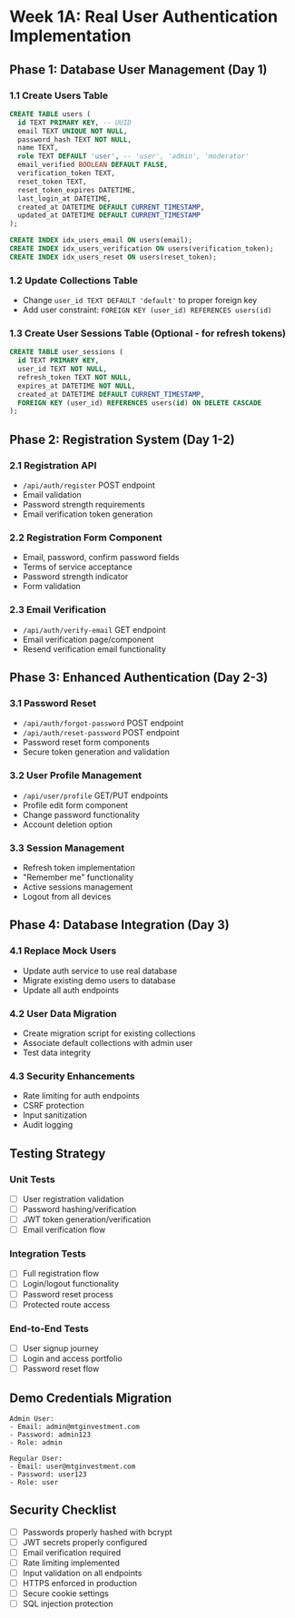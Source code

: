 # Week 1A: Real User Authentication Implementation

## Phase 1: Database User Management (Day 1)

### 1.1 Create Users Table
```sql
CREATE TABLE users (
  id TEXT PRIMARY KEY, -- UUID
  email TEXT UNIQUE NOT NULL,
  password_hash TEXT NOT NULL,
  name TEXT,
  role TEXT DEFAULT 'user', -- 'user', 'admin', 'moderator'
  email_verified BOOLEAN DEFAULT FALSE,
  verification_token TEXT,
  reset_token TEXT,
  reset_token_expires DATETIME,
  last_login_at DATETIME,
  created_at DATETIME DEFAULT CURRENT_TIMESTAMP,
  updated_at DATETIME DEFAULT CURRENT_TIMESTAMP
);

CREATE INDEX idx_users_email ON users(email);
CREATE INDEX idx_users_verification ON users(verification_token);
CREATE INDEX idx_users_reset ON users(reset_token);
```

### 1.2 Update Collections Table
- Change `user_id TEXT DEFAULT 'default'` to proper foreign key
- Add user constraint: `FOREIGN KEY (user_id) REFERENCES users(id)`

### 1.3 Create User Sessions Table (Optional - for refresh tokens)
```sql
CREATE TABLE user_sessions (
  id TEXT PRIMARY KEY,
  user_id TEXT NOT NULL,
  refresh_token TEXT NOT NULL,
  expires_at DATETIME NOT NULL,
  created_at DATETIME DEFAULT CURRENT_TIMESTAMP,
  FOREIGN KEY (user_id) REFERENCES users(id) ON DELETE CASCADE
);
```

## Phase 2: Registration System (Day 1-2)

### 2.1 Registration API
- `/api/auth/register` POST endpoint
- Email validation
- Password strength requirements
- Email verification token generation

### 2.2 Registration Form Component
- Email, password, confirm password fields
- Terms of service acceptance
- Password strength indicator
- Form validation

### 2.3 Email Verification
- `/api/auth/verify-email` GET endpoint
- Email verification page/component
- Resend verification email functionality

## Phase 3: Enhanced Authentication (Day 2-3)

### 3.1 Password Reset
- `/api/auth/forgot-password` POST endpoint
- `/api/auth/reset-password` POST endpoint
- Password reset form components
- Secure token generation and validation

### 3.2 User Profile Management
- `/api/user/profile` GET/PUT endpoints
- Profile edit form component
- Change password functionality
- Account deletion option

### 3.3 Session Management
- Refresh token implementation
- "Remember me" functionality
- Active sessions management
- Logout from all devices

## Phase 4: Database Integration (Day 3)

### 4.1 Replace Mock Users
- Update auth service to use real database
- Migrate existing demo users to database
- Update all auth endpoints

### 4.2 User Data Migration
- Create migration script for existing collections
- Associate default collections with admin user
- Test data integrity

### 4.3 Security Enhancements
- Rate limiting for auth endpoints
- CSRF protection
- Input sanitization
- Audit logging

## Testing Strategy

### Unit Tests
- [ ] User registration validation
- [ ] Password hashing/verification
- [ ] JWT token generation/verification
- [ ] Email verification flow

### Integration Tests
- [ ] Full registration flow
- [ ] Login/logout functionality
- [ ] Password reset process
- [ ] Protected route access

### End-to-End Tests
- [ ] User signup journey
- [ ] Login and access portfolio
- [ ] Password reset flow

## Demo Credentials Migration
```
Admin User:
- Email: admin@mtginvestment.com
- Password: admin123
- Role: admin

Regular User:
- Email: user@mtginvestment.com  
- Password: user123
- Role: user
```

## Security Checklist
- [ ] Passwords properly hashed with bcrypt
- [ ] JWT secrets properly configured
- [ ] Email verification required
- [ ] Rate limiting implemented
- [ ] Input validation on all endpoints
- [ ] HTTPS enforced in production
- [ ] Secure cookie settings
- [ ] SQL injection protection
